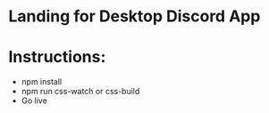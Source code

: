 # Landing for Desktop Discord App

# Instructions: 
- npm install
- npm run css-watch or css-build
- Go live